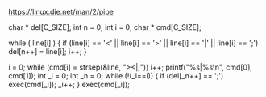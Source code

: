 https://linux.die.net/man/2/pipe

char * del[C_SIZE];
  int n = 0;
  int i = 0;
  char * cmd[C_SIZE];
  
  while ( line[i] ) {
    if (line[i] == '<' || line[i] == '>' || line[i] == '|' || line[i] == ';') del[n++] = line[i];
    i++;
  }
  
  i = 0;
  while (cmd[i] = strsep(&line, "><|;")) i++;
  printf("%s|%s\n", cmd[0], cmd[1]);
  int _i = 0;
  int _n = 0;
  while (!(_i==i)) {
    if (del[_n++] == ';') exec(cmd[_i]);
    _i++;
  }
  exec(cmd[_i]);